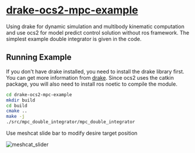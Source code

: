 # [drake-ocs2-mpc-example](https://github.com/UltramarineW/drake-ocs2-mpc-example)
Using drake for dynamic simulation and multibody kinematic computation and use ocs2 for model predict control solution without ros framework. The simplest example double integrator is given in the code. 

## Running Example

If you don't have drake installed, you need to install the drake library first. You can get more information from [drake](https://drake.mit.edu/). Since ocs2 uses the catkin package, you will also need to install ros noetic to compile the module.

``` bash
cd drake-ocs2-mpc-example
mkdir build
cd build
cmake ..
make -j
./src/mpc_double_integrator/mpc_double_integrator
```

Use meshcat slide bar to modify desire target position

![meshcat_slider](https://https://ultramarine-image.oss-cn-beijing.aliyuncs.com/img/1691735025799.png)
